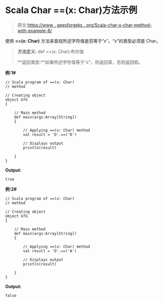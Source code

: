 # Scala Char ==(x: Char)方法示例

> 原文:[https://www . geesforgeks . org/Scala-char-x-char-method-with-example-8/](https://www.geeksforgeeks.org/scala-char-x-char-method-with-example-8/)

使用 **==(x: Char)** 方法来查找所述字符值是否等于“x”。“x”的类型必须是 Char。

> **方法定义:** def ==(x: Char):布尔值
> 
> **返回类型:**如果所述字符值等于“x”，则返回真，否则返回假。

**例:1#**

```
// Scala program of ==(x: Char)
// method

// Creating object
object GfG
{ 

    // Main method
    def main(args:Array[String])
    {

        // Applying ==(x: Char) method 
        val result = 'D'.==('D')

        // Displays output
        println(result)

    }
} 
```

**Output:**

```
true

```

**例:2#**

```
// Scala program of ==(x: Char)
// method

// Creating object
object GfG
{ 

    // Main method
    def main(args:Array[String])
    {

        // Applying ==(x: Char) method
        val result = 'D'.==('A')

        // Displays output
        println(result)

    }
} 
```

**Output:**

```
false

```